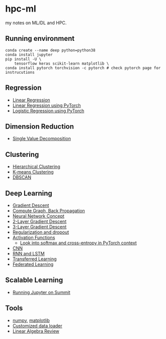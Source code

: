 # hpc-ml 

my notes on ML/DL and HPC.

## Running environment

    conda create --name deep python=python38
    conda install jupyter
    pip install -U \
        tensorflow keras scikit-learn matplotlib \
    conda install pytorch torchvision -c pytorch # check pytorch page for instrucutions
    
## Regression

* [Linear Regression](Regression/Linear-Regression.ipynb)
* [Linear Regression using PyTorch](Regression/regressiion-pytorch.ipynb)
* [Logistic Regression using PyTorch](Regression/logistic-pytorch.ipynb)

## Dimension Reduction

* [Single Value Decomposition](PCA/SVD.ipynb)

## Clustering

* [Hierarchical Clustering](Clustering/hierarchical_clustering.ipynb)
* [K-means Clustering](Clustering/kmeans.ipynb)
* [DBSCAN](Clustering/DBSCAN.ipynb)
  
## Deep Learning
* [Gradient Descent](DL/gd-general.ipynb)
* [Compute Graph, Back Propagation](DL/autograd.ipynb)
* [Neural Network Concept](DL/ANN-basics.ipynb)
* [2-Layer Gradient Descent](DL/gd_2_layer.ipynb)
* [3-Layer Gradient Descent](DL/gd_3_layer.ipynb)
* [Regularization and dropout](DL/regularization.ipynb)
* [Activation Functions](DL/activation_functions.ipynb)
    * [Look into softmax and cross-entropy in PyTorch context](DL/softmax.ipynb)
* [CNN](DL/CNN.ipynb)
* [RNN and LSTM](DL/RNN.ipynb)
* [Transferred Learning](DL/transfer_learning.md)
* [Federated Learning](DL/federated_learning.md)

## Scalable Learning

* [Running Jupyter on Summit](JupyterOnSummit.md)

## Tools

* [numpy](tools/numpy.ipynb), [matplotlib](tools/matplotlib.ipynb)
* [Customized data loader](tools/data_loader.ipynb)
* [Linear Algebra Review](Linear-Algebra-Review.ipynb)
